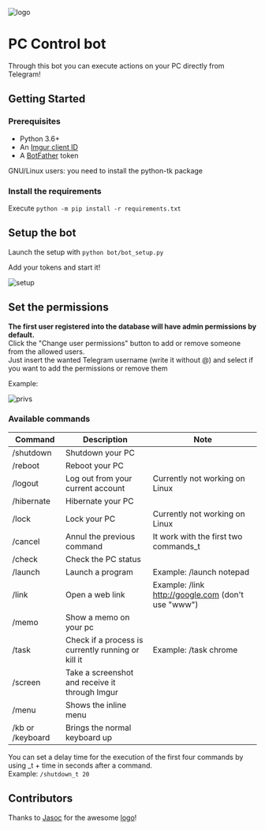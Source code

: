 ![logo](https://i.imgur.com/294uZ8G.png)
# PC Control bot

Through this bot you can execute actions on your PC directly from Telegram!

## Getting Started

### Prerequisites

- Python 3.6+
- An [Imgur client ID](https://api.imgur.com/)
- A [BotFather](https://t.me/BotFather) token

GNU/Linux users: you need to install the python-tk package 

### Install the requirements
Execute ```python -m pip install -r requirements.txt```

## Setup the bot

Launch the setup with ```python bot/bot_setup.py```

Add your tokens and start it!

![setup](https://user-images.githubusercontent.com/25140297/103580613-d2b75780-4eda-11eb-85f9-e1e73aea6b26.png)

## Set the permissions

**The first user registered into the database will have admin permissions by default.**\
Click the "Change user permissions" button to add or remove someone from the allowed users.\
Just insert the wanted Telegram username (write it without @) and select if you want to add the permissions or
remove them

Example:

![privs](https://user-images.githubusercontent.com/25140297/103581006-76086c80-4edb-11eb-99a4-4e13777e7794.png)

### Available commands

| Command | Description | Note
| --- | --- | --- |
| /shutdown | Shutdown your PC |
| /reboot | Reboot your PC |
| /logout | Log out from your current account | Currently not working on Linux |
| /hibernate | Hibernate your PC |
| /lock | Lock your PC | Currently not working on Linux |
| /cancel | Annul the previous command | It work with the first two commands_t |
| /check | Check the PC status | 
| /launch | Launch a program | Example: /launch notepad |
| /link | Open a web link | Example: /link http://google.com (don't use "www") |
| /memo | Show a memo on your pc |
| /task | Check if a process is currently running or kill it| Example: /task chrome |
| /screen | Take a screenshot and receive it through Imgur |
| /menu | Shows the inline menu |
| /kb or /keyboard | Brings the normal keyboard up |

You can set a delay time for the execution of the first four commands by using _t + time in seconds after a command.\
Example: ```/shutdown_t 20```

## Contributors
Thanks to [Jasoc](https://github.com/jasoc) for the awesome [logo](https://i.imgur.com/V6B5ZEf.png)!
